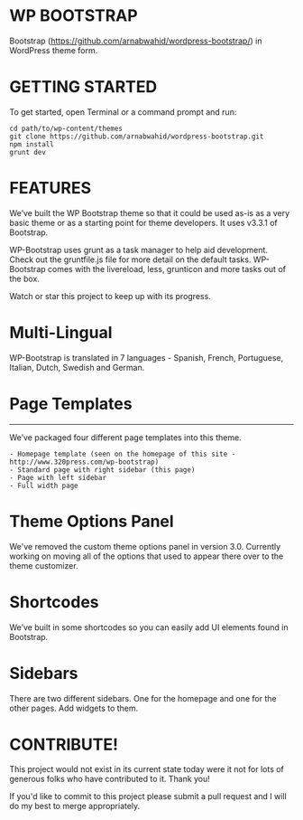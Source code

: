 WP BOOTSTRAP
===================

Bootstrap (https://github.com/arnabwahid/wordpress-bootstrap/) in WordPress theme form.

# GETTING STARTED

To get started, open Terminal or a command prompt and run:

	cd path/to/wp-content/themes
	git clone https://github.com/arnabwahid/wordpress-bootstrap.git
	npm install
	grunt dev

# FEATURES

We’ve built the WP Bootstrap theme so that it could be used as-is as a very basic theme or as a starting point for theme developers. It uses v3.3.1 of Bootstrap.

WP-Bootstrap uses grunt as a task manager to help aid development. Check out the gruntfile.js file for more detail on the default tasks. WP-Bootstrap comes with the livereload, less, grunticon and more tasks out of the box. 

Watch or star this project to keep up with its progress.

# Multi-Lingual

WP-Bootstrap is translated in 7 languages - Spanish, French, Portuguese, Italian, Dutch, Swedish and German. 

# Page Templates
______________

We’ve packaged four different page templates into this theme.

    - Homepage template (seen on the homepage of this site - http://www.320press.com/wp-bootstrap)
    - Standard page with right sidebar (this page)
    - Page with left sidebar
    - Full width page

# Theme Options Panel

We've removed the custom theme options panel in version 3.0. Currently working on moving all of the options that used to appear there over to the theme customizer. 

# Shortcodes

We’ve built in some shortcodes so you can easily add UI elements found in Bootstrap.

# Sidebars

There are two different sidebars. One for the homepage and one for the other pages. Add widgets to them.

# CONTRIBUTE!

This project would not exist in its current state today were it not for lots of generous folks who have contributed to it. Thank you! 

If you'd like to commit to this project please submit a pull request and I will do my best to merge appropriately.
